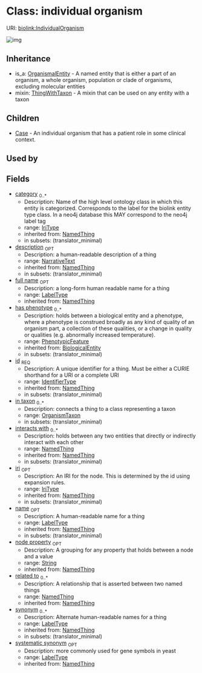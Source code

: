 # Class: individual organism




URI: [biolink:IndividualOrganism](https://w3id.org/biolink/vocab/IndividualOrganism)

![img](http://yuml.me/diagram/nofunky;dir:TB/class/\[NamedThing]<filler(i)%200..1-%20\[IndividualOrganism|id(i):identifier_type;name(i):label_type%20%3F;category(i):iri_type%20*;node_property(i):string%20%3F;iri(i):iri_type%20%3F;synonym(i):label_type%20*;full_name(i):label_type%20%3F;description(i):narrative_text%20%3F;systematic_synonym(i):label_type%20%3F;creation_date(i):date%20%3F;update_date(i):date%20%3F;has_chemical_formula(i):chemical_formula_value%20%3F;aggregate_statistic(i):string%20%3F;interbase_coordinate(i):string%20%3F],%20\[OntologyClass]<has%20molecular%20consequence(i)%200..*-%20\[IndividualOrganism],%20\[NamedThing]<same%20as(i)%200..*-%20\[IndividualOrganism],%20\[NamedThing]<produces(i)%200..*-%20\[IndividualOrganism],%20\[Disease]<manifestation%20of(i)%200..*-%20\[IndividualOrganism],%20\[NamedThing]<derives%20from(i)%200..*-%20\[IndividualOrganism],%20\[NamedThing]<derives%20into(i)%200..*-%20\[IndividualOrganism],%20\[Occurrent]<capable%20of(i)%200..*-%20\[IndividualOrganism],%20\[Occurrent]<actively%20involved%20in(i)%200..*-%20\[IndividualOrganism],%20\[Occurrent]<participates%20in(i)%200..*-%20\[IndividualOrganism],%20\[NamedThing]<part%20of(i)%200..*-%20\[IndividualOrganism],%20\[NamedThing]<has%20part(i)%200..*-%20\[IndividualOrganism],%20\[NamedThing]<overlaps(i)%200..*-%20\[IndividualOrganism],%20\[NamedThing]<model%20of(i)%200..*-%20\[IndividualOrganism],%20\[NamedThing]<location%20of(i)%200..*-%20\[IndividualOrganism],%20\[NamedThing]<located%20in(i)%200..*-%20\[IndividualOrganism],%20\[NamedThing]<occurs%20in(i)%200..*-%20\[IndividualOrganism],%20\[NamedThing]<prevents(i)%200..*-%20\[IndividualOrganism],%20\[NamedThing]<causes(i)%200..*-%20\[IndividualOrganism],%20\[NamedThing]<contributes%20to(i)%200..*-%20\[IndividualOrganism],%20\[NamedThing]<predisposes(i)%200..*-%20\[IndividualOrganism],%20\[NamedThing]<affects%20risk%20for(i)%200..*-%20\[IndividualOrganism],%20\[NamedThing]<colocalizes%20with(i)%200..*-%20\[IndividualOrganism],%20\[NamedThing]<coexists%20with(i)%200..*-%20\[IndividualOrganism],%20\[NamedThing]<xenologous%20to(i)%200..*-%20\[IndividualOrganism],%20\[NamedThing]<orthologous%20to(i)%200..*-%20\[IndividualOrganism],%20\[NamedThing]<paralogous%20to(i)%200..*-%20\[IndividualOrganism],%20\[NamedThing]<homologous%20to(i)%200..*-%20\[IndividualOrganism],%20\[NamedThing]<disrupts(i)%200..*-%20\[IndividualOrganism],%20\[NamedThing]<negatively%20regulates(i)%200..*-%20\[IndividualOrganism],%20\[NamedThing]<positively%20regulates(i)%200..*-%20\[IndividualOrganism],%20\[NamedThing]<regulates(i)%200..*-%20\[IndividualOrganism],%20\[NamedThing]<affects(i)%200..*-%20\[IndividualOrganism],%20\[NamedThing]<physically%20interacts%20with(i)%200..*-%20\[IndividualOrganism],%20\[NamedThing]<interacts%20with(i)%200..*-%20\[IndividualOrganism],%20\[NamedThing]<related%20to(i)%200..*-%20\[IndividualOrganism],%20\[PhenotypicFeature]<has%20phenotype(i)%200..*-%20\[IndividualOrganism],%20\[OrganismTaxon]<in%20taxon%200..*-%20\[IndividualOrganism],%20\[IndividualOrganism]uses%20-.->\[ThingWithTaxon],%20\[IndividualOrganism]^-\[Case],%20\[OrganismalEntity]^-\[IndividualOrganism])
## Inheritance

 *  is_a: [OrganismalEntity](OrganismalEntity.md) - A named entity that is either a part of an organism, a whole organism, population or clade of organisms, excluding molecular entities
 *  mixin: [ThingWithTaxon](ThingWithTaxon.md) - A mixin that can be used on any entity with a taxon
## Children

 * [Case](Case.md) - An individual organism that has a patient role in some clinical context.
## Used by

## Fields

 * [category](category.md)  <sub>0..*</sub>
    * Description: Name of the high level ontology class in which this entity is categorized. Corresponds to the label for the biolink entity type class. In a neo4j database this MAY correspond to the neo4j label tag
    * range: [IriType](IriType.md)
    * inherited from: [NamedThing](NamedThing.md)
    * in subsets: (translator_minimal)
 * [description](description.md)  <sub>OPT</sub>
    * Description: a human-readable description of a thing
    * range: [NarrativeText](NarrativeText.md)
    * inherited from: [NamedThing](NamedThing.md)
    * in subsets: (translator_minimal)
 * [full name](full_name.md)  <sub>OPT</sub>
    * Description: a long-form human readable name for a thing
    * range: [LabelType](LabelType.md)
    * inherited from: [NamedThing](NamedThing.md)
 * [has phenotype](has_phenotype.md)  <sub>0..*</sub>
    * Description: holds between a biological entity and a phenotype, where a phenotype is construed broadly as any kind of quality of an organism part, a collection of these qualities, or a change in quality or qualities (e.g. abnormally increased temperature).
    * range: [PhenotypicFeature](PhenotypicFeature.md)
    * inherited from: [BiologicalEntity](BiologicalEntity.md)
    * in subsets: (translator_minimal)
 * [id](id.md)  <sub>REQ</sub>
    * Description: A unique identifier for a thing. Must be either a CURIE shorthand for a URI or a complete URI
    * range: [IdentifierType](IdentifierType.md)
    * inherited from: [NamedThing](NamedThing.md)
    * in subsets: (translator_minimal)
 * [in taxon](in_taxon.md)  <sub>0..*</sub>
    * Description: connects a thing to a class representing a taxon
    * range: [OrganismTaxon](OrganismTaxon.md)
    * in subsets: (translator_minimal)
 * [interacts with](interacts_with.md)  <sub>0..*</sub>
    * Description: holds between any two entities that directly or indirectly interact with each other
    * range: [NamedThing](NamedThing.md)
    * inherited from: [NamedThing](NamedThing.md)
    * in subsets: (translator_minimal)
 * [iri](iri.md)  <sub>OPT</sub>
    * Description: An IRI for the node. This is determined by the id using expansion rules.
    * range: [IriType](IriType.md)
    * inherited from: [NamedThing](NamedThing.md)
    * in subsets: (translator_minimal)
 * [name](name.md)  <sub>OPT</sub>
    * Description: A human-readable name for a thing
    * range: [LabelType](LabelType.md)
    * inherited from: [NamedThing](NamedThing.md)
    * in subsets: (translator_minimal)
 * [node property](node_property.md)  <sub>OPT</sub>
    * Description: A grouping for any property that holds between a node and a value
    * range: [String](String.md)
    * inherited from: [NamedThing](NamedThing.md)
 * [related to](related_to.md)  <sub>0..*</sub>
    * Description: A relationship that is asserted between two named things
    * range: [NamedThing](NamedThing.md)
    * inherited from: [NamedThing](NamedThing.md)
 * [synonym](synonym.md)  <sub>0..*</sub>
    * Description: Alternate human-readable names for a thing
    * range: [LabelType](LabelType.md)
    * inherited from: [NamedThing](NamedThing.md)
    * in subsets: (translator_minimal)
 * [systematic synonym](systematic_synonym.md)  <sub>OPT</sub>
    * Description: more commonly used for gene symbols in yeast
    * range: [LabelType](LabelType.md)
    * inherited from: [NamedThing](NamedThing.md)
